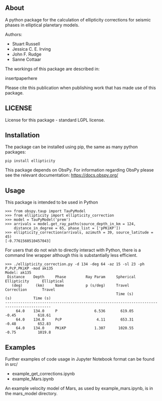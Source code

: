 ## About

A python package for the calculation of ellipticity corrections for seismic phases in elliptical planetary models.

Authors:
- Stuart Russell
- Jessica C. E. Irving
- John F. Rudge
- Sanne Cottaar

The workings of this package are described in:

insertpaperhere

Please cite this publication when publishing work that has made use of this package.

## LICENSE

License for this package - standard LGPL license.

## Installation

The package can be installed using pip, the same as many python packages:

```
pip install ellipticity
```

This package depends on ObsPy. For information regarding ObsPy please see the relevant documentation: https://docs.obspy.org/

## Usage

This package is intended to be used in Python

```
>>> from obspy.taup import TauPyModel
>>> from ellipticity import ellipticity_correction
>>> model = TauPyModel('prem')
>>> arrivals = model.get_ray_paths(source_depth_in_km = 124,
    distance_in_degree = 65, phase_list = ['pPKiKP'])
>>> ellipticity_correction(arrivals, azimuth = 39, source_latitude = 45)
[-0.7761560510457043]
```

For users that do not wish to directly interact with Python, there is a command line wrapper although this is substantially less efficient.

```
>>> ./ellipticity_correction.py -d 134 -deg 64 -az 15 -sl 23 -ph P,PcP,PKiKP -mod ak135
Model: ak135
 Distance    Depth     Phase         Ray Param     Spherical    Ellipticity      Elliptical
   (deg)      (km)     Name          p (s/deg)     Travel       Correction       Travel
                                                   Time (s)         (s)          Time (s)
-------------------------------------------------------------------------------------------
     64.0    134.0     P                 6.536       619.05         -0.45          618.61
     64.0    134.0     PcP                4.11       653.31         -0.48          652.83
     64.0    134.0     PKiKP             1.307      1020.55         -0.75          1019.8
```

## Examples

Further examples of code usage in Jupyter Notebook format can be found in src/

- example\_get\_corrections.ipynb
- example\_Mars.ipynb

An example velocity model of Mars, as used by example\_mars.ipynb, is in the mars\_model directory.
